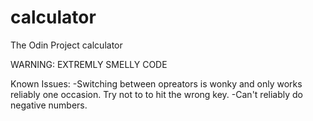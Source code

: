 # calculator
The Odin Project calculator

WARNING: EXTREMLY SMELLY CODE

Known Issues:
-Switching between opreators is wonky and only works reliably one occasion. Try not to to hit the wrong key.
-Can't reliably do negative numbers. 
